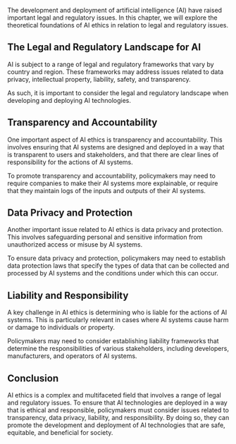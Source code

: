 
The development and deployment of artificial intelligence (AI) have raised important legal and regulatory issues. In this chapter, we will explore the theoretical foundations of AI ethics in relation to legal and regulatory issues.

The Legal and Regulatory Landscape for AI
-----------------------------------------

AI is subject to a range of legal and regulatory frameworks that vary by country and region. These frameworks may address issues related to data privacy, intellectual property, liability, safety, and transparency.

As such, it is important to consider the legal and regulatory landscape when developing and deploying AI technologies.

Transparency and Accountability
-------------------------------

One important aspect of AI ethics is transparency and accountability. This involves ensuring that AI systems are designed and deployed in a way that is transparent to users and stakeholders, and that there are clear lines of responsibility for the actions of AI systems.

To promote transparency and accountability, policymakers may need to require companies to make their AI systems more explainable, or require that they maintain logs of the inputs and outputs of their AI systems.

Data Privacy and Protection
---------------------------

Another important issue related to AI ethics is data privacy and protection. This involves safeguarding personal and sensitive information from unauthorized access or misuse by AI systems.

To ensure data privacy and protection, policymakers may need to establish data protection laws that specify the types of data that can be collected and processed by AI systems and the conditions under which this can occur.

Liability and Responsibility
----------------------------

A key challenge in AI ethics is determining who is liable for the actions of AI systems. This is particularly relevant in cases where AI systems cause harm or damage to individuals or property.

Policymakers may need to consider establishing liability frameworks that determine the responsibilities of various stakeholders, including developers, manufacturers, and operators of AI systems.

Conclusion
----------

AI ethics is a complex and multifaceted field that involves a range of legal and regulatory issues. To ensure that AI technologies are deployed in a way that is ethical and responsible, policymakers must consider issues related to transparency, data privacy, liability, and responsibility. By doing so, they can promote the development and deployment of AI technologies that are safe, equitable, and beneficial for society.
